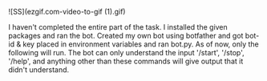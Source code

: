 
![SS](ezgif.com-video-to-gif (1).gif)

I haven't completed the entire part of the task.
I installed the given packages and ran the bot.
Created my own bot using botfather and got bot-id & key placed in environment variables and ran bot.py.
As of now, only the following will run.
The bot can only understand the input '/start', '/stop', '/help', and anything other than these commands will give output that it didn't understand.
